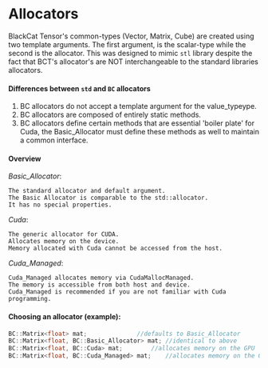 # Allocators 

BlackCat Tensor's common-types (Vector, Matrix, Cube) are created using two template arguments. The first argument, is the scalar-type while the second is the allocator. This was designed to mimic `stl` library despite the fact that BCT's allocator's are NOT interchangeable to the standard libraries allocators. 

#### Differences between `std` and `BC` allocators 
1) BC allocators do not accept a template argument for the value_typeype. 
2) BC allocators are composed of entirely static methods. 
3) BC allocators define certain methods that are essential 'boiler plate' for Cuda, the Basic_Allocator must define these methods as well to maintain a common interface. 

	
#### Overview

*Basic_Allocator*:

	The standard allocator and default argument.
	The Basic Allocator is comparable to the std::allocator.
	It has no special properties.

*Cuda*:

	The generic allocator for CUDA. 
	Allocates memory on the device. 
	Memory allocated with Cuda cannot be accessed from the host.

*Cuda_Managed*:

	Cuda_Managed allocates memory via CudaMallocManaged. 
	The memory is accessible from both host and device. 
	Cuda_Managed is recommended if you are not familiar with Cuda programming.

#### Choosing an allocator (example):

```cpp
BC::Matrix<float> mat; 			    //defaults to Basic_Allocator
BC::Matrix<float, BC::Basic_Allocator> mat; //identical to above   
BC::Matrix<float, BC::Cuda> mat;	    //allocates memory on the GPU 
BC::Matrix<float, BC::Cuda_Managed> mat;    //allocates memory on the GPU but data transfer is managed automatically. 
```
